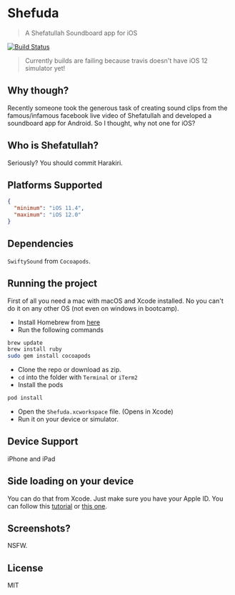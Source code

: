 # Shefuda
> A Shefatullah Soundboard app for iOS

[![Build Status](https://travis-ci.org/ShawonAshraf/Shefuda.svg?branch=master)](https://travis-ci.org/ShawonAshraf/Shefuda)

> Currently builds are failing because travis doesn't have iOS 12 simulator yet!

## Why though?
Recently someone took the generous task of creating sound clips from the famous/infamous facebook live video of Shefatullah and developed a soundboard app for Android. So I thought, why not one for iOS?

## Who is Shefatullah?
Seriously? You should commit Harakiri.

## Platforms Supported

```json
{
  "minimum": "iOS 11.4",
  "maximum": "iOS 12.0"
}
```


## Dependencies
`SwiftySound` from `Cocoapods`.

## Running the project
First of all you need a mac with macOS and Xcode installed. No you can't do it on any other OS (not even on windows in bootcamp).

- Install Homebrew from [here](https://brew.sh/)
- Run the following commands
```bash
brew update
brew install ruby
sudo gem install cocoapods
```
- Clone the repo or download as zip.
- `cd` into the folder with `Terminal` or `iTerm2`
- Install the pods
```bash
pod install
```
- Open the `Shefuda.xcworkspace` file. (Opens in Xcode)
- Run it on your device or simulator.

## Device Support
iPhone and iPad

## Side loading on your device
You can do that from Xcode. Just make sure you have your Apple ID. You can follow this [tutorial](https://youtu.be/VvrBbBjP-Hs) or [this one](https://youtu.be/bpyslMcAsgs).

## Screenshots?
NSFW.

## License
MIT
